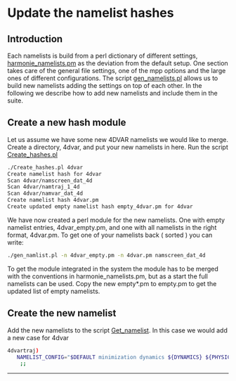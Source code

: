 # Update the namelist hashes

## Introduction

Each namelists is build from a perl dictionary of different settings, 
[harmonie_namelists.pm](Harmonie/nam/harmonie_namelists.pm?rev=release-43h2.beta.3) as the deviation from the default setup.
One section takes care of the general file settings, one of the mpp options and the large ones of different configurations. The script 
[gen_namelists.pl](Harmonie/nam/gen_namelists.pl?rev=release-43h2.beta.3) allows us to build new namelists adding the settings on top of each other.
In the following we describe how to add new namelists and include them in the suite.

## Create a new hash module

Let us assume we have some new 4DVAR namelists we would like to merge.
Create a directory, 4dvar, and put your new namelists in here. Run the script 
[Create_hashes.pl](Harmonie/nam/Create_hashes.pl?rev=release-43h2.beta.3)

```bash
./Create_hashes.pl 4dvar
Create namelist hash for 4dvar 
Scan 4dvar/namscreen_dat_4d 
Scan 4dvar/namtraj_1_4d 
Scan 4dvar/namvar_dat_4d 
Create namelist hash 4dvar.pm 
Create updated empty namelist hash empty_4dvar.pm for 4dvar
```

We have now created a perl module for the new namelists. One with empty namelist entries, 4dvar_empty.pm, and one with all namelists in the right format, 4dvar.pm. To get one of your namelists back ( sorted ) you can write:
```bash
./gen_namlist.pl -n 4dvar_empty.pm -n 4dvar.pm namscreen_dat_4d
```

To get the module integrated in the system the module has to be merged with the conventions in harmonie_namelists.pm, but as a start the full namelists can be used. Copy the new empty*.pm to empty.pm to get the updated list of empty namelists.

## Create the new namelist

Add the new namelists to the script [Get_namelist](Harmonie/scr/Get_namelist?rev=release-43h2.beta.3). In this case we would add a new case for 4dvar

```bash
4dvartraj) 
   NAMELIST_CONFIG="$DEFAULT minimization dynamics ${DYNAMICS} ${PHYSICS} ${PHYSICS}_minimization ${SURFACE} ${EXTRA_FORECAST_OPTIONS} varbc minim4d"
    ;;
```




----


